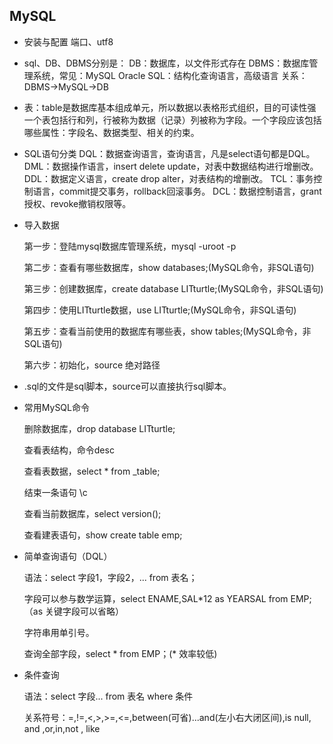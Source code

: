 ## MySQL
* 安装与配置
  端口、utf8

* sql、DB、DBMS分别是：
  DB：数据库，以文件形式存在
  DBMS：数据库管理系统，常见：MySQL Oracle
  SQL：结构化查询语言，高级语言
  关系：DBMS->MySQL->DB

* 表：table是数据库基本组成单元，所以数据以表格形式组织，目的可读性强
  一个表包括行和列，行被称为数据（记录）列被称为字段。一个字段应该包括哪些属性：字段名、数据类型、相关的约束。

* SQL语句分类
  DQL：数据查询语言，查询语言，凡是select语句都是DQL。
  DML：数据操作语言，insert delete update，对表中数据结构进行增删改。
  DDL：数据定义语言，create drop alter，对表结构的增删改。
  TCL：事务控制语言，commit提交事务，rollback回滚事务。
  DCL：数据控制语言，grant授权、revoke撤销权限等。

* 导入数据

  第一步：登陆mysql数据库管理系统，mysql -uroot -p

  第二步：查看有哪些数据库，show databases;(MySQL命令，非SQL语句)

  第三步：创建数据库，create database LITturtle;(MySQL命令，非SQL语句)

  第四步：使用LITturtle数据，use LITturtle;(MySQL命令，非SQL语句)

  第五步：查看当前使用的数据库有哪些表，show tables;(MySQL命令，非SQL语句)

  第六步：初始化，source 绝对路径

* .sql的文件是sql脚本，source可以直接执行sql脚本。

* 常用MySQL命令

  删除数据库，drop database LITturtle;

  查看表结构，命令desc 

  查看表数据，select * from _table;

  结束一条语句  \c

  查看当前数据库，select version();

  查看建表语句，show create table emp;

* 简单查询语句（DQL）

  语法：select 字段1，字段2，... from 表名；

  字段可以参与数学运算，select ENAME,SAL*12 as YEARSAL from EMP;（as 关键字段可以省略）

  字符串用单引号。

  查询全部字段，select * from EMP；(* 效率较低)

* 条件查询

  语法：select 字段... from 表名 where 条件 

  关系符号：=,!=,<,>,>=,<=,between(可省)...and(左小右大闭区间),is null, and ,or,in,not , like

  

